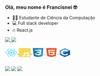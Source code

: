 ### Olá, meu nome é Francisnei 🤓

* 👨‍🎓 Estudante de Ciência da Computação
* 💻 Full stack developer 
* 🔥 React.js

 <div>
  <a href="https://github.com/Francisneibl">
  <img height="180em" src="https://github-readme-stats.vercel.app/api?username=Francisneibl&show_icons=true&theme=tokyonight&count_private=true"/>
  <img height="180em" src="https://github-readme-stats.vercel.app/api/top-langs/?username=Francisneibl&layout=compact&langs_count=7&theme=tokyonight"/>
</div>
<div style="display: inline_block"><br>
       <img align="center" alt="Fran-React" height="30" width="40" src="https://raw.githubusercontent.com/devicons/devicon/master/icons/react/react-original.svg">
         <img align="center" alt="Fran-Js" height="30" width="40" src="https://raw.githubusercontent.com/devicons/devicon/master/icons/javascript/javascript-plain.svg">
        <img align="center" alt="Fran-React" height="30" width="40" src="https://raw.githubusercontent.com/devicons/devicon/master/icons/css3/css3-original.svg">
         <img align='center' alt='html' height='30' width='40' src='https://raw.githubusercontent.com/devicons/devicon/master/icons/html5/html5-original.svg'>
        <img align="center" alt="Fran-React" height="30" width="40" src="https://raw.githubusercontent.com/devicons/devicon/master/icons/c/c-original.svg">


 </div>
 
 ##
  <div> 
  <a href="https://www.instagram.com/francisnei.developer/" target="_blank"><img src="https://img.shields.io/badge/-Instagram-%23E4405F?style=for-the-badge&logo=instagram&logoColor=white" target="_blank"></a>
  <a href = "mailto:francisneibernardeslima@gmail.com"><img src="https://img.shields.io/badge/Gmail-D14836?style=for-the-badge&logo=gmail&logoColor=white" target="_blank"></a>
  <a href="https://www.linkedin.com/in/francisnei-bernardes-lima-b9024314b/" target="_blank"><img src="https://img.shields.io/badge/-LinkedIn-%230077B5?style=for-the-badge&logo=linkedin&logoColor=white" target="_blank"></a> 

</div>
